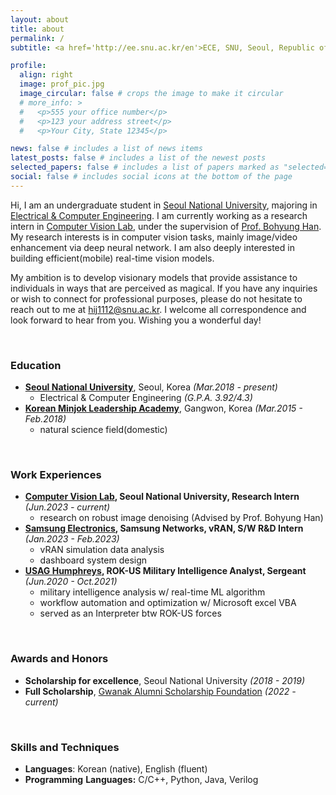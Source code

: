 ```yaml
---
layout: about
title: about
permalink: /
subtitle: <a href='http://ee.snu.ac.kr/en'>ECE, SNU, Seoul, Republic of Korea</a>. hij1112@snu.ac.kr

profile:
  align: right
  image: prof_pic.jpg
  image_circular: false # crops the image to make it circular
  # more_info: >
  #   <p>555 your office number</p>
  #   <p>123 your address street</p>
  #   <p>Your City, State 12345</p>

news: false # includes a list of news items
latest_posts: false # includes a list of the newest posts
selected_papers: false # includes a list of papers marked as "selected={true}"
social: false # includes social icons at the bottom of the page
---
```


Hi, I am an undergraduate student in [Seoul National University](https://en.snu.ac.kr/index.html), majoring in [Electrical & Computer Engineering](http://ee.snu.ac.kr/en). I am currently working as a research intern in [Computer Vision Lab](http://cv.snu.ac.kr), under the supervision of [Prof. Bohyung Han](https://cv.snu.ac.kr/index.php/~bhhan/). My research interests is in computer vision tasks, mainly image/video enhancement via deep neural network. I am also deeply interested in building efficient(mobile) real-time vision models. 

My ambition is to develop visionary models that provide assistance to individuals in ways that are perceived as magical. If you have any inquiries or wish to connect for professional purposes, please do not hesitate to reach out to me at [hij1112@snu.ac.kr](mailto:hij1112@snu.ac.kr). I welcome all correspondence and look forward to hear from you. Wishing you a wonderful day!

&nbsp;


### Education

- **[Seoul National University](https://en.snu.ac.kr/index.html)**, Seoul, Korea _(Mar.2018 - present)_
  - Electrical & Computer Engineering *(G.P.A. 3.92/4.3)*
- **[Korean Minjok Leadership Academy](http://english.minjok.hs.kr/contents/main.php)**, Gangwon, Korea _(Mar.2015 - Feb.2018)_
  - natural science field(domestic)

&nbsp;

### Work Experiences

- **[Computer Vision Lab](http://cv.snu.ac.kr), Seoul National University, Research Intern**  _(Jun.2023 - current)_    
  - research on robust image denoising (Advised by Prof. Bohyung Han) 
- **[Samsung Electronics](https://www.samsung.com/sec/), Samsung Networks, vRAN, S/W R&D Intern** _(Jan.2023 - Feb.2023)_ 
  - vRAN simulation data analysis
  - dashboard system design
- **[USAG Humphreys](https://home.army.mil/humphreys/), ROK-US Military Intelligence Analyst, Sergeant**  _(Jun.2020 - Oct.2021)_
  - military intelligence analysis w/ real-time ML algorithm 
  - workflow automation and optimization w/ Microsoft excel VBA 
  - served as an Interpreter btw ROK-US forces 
  
&nbsp;

### Awards and Honors

- **Scholarship for excellence**, Seoul National University _(2018 - 2019)_ 
- **Full Scholarship**, [Gwanak Alumni Scholarship Foundation](https://gwanak.snua.or.kr) _(2022 - current)_ 
  
&nbsp;

### Skills and Techniques

- **Languages**: Korean (native), English (fluent) 
- **Programming** **Languages:** C/C++, Python, Java, Verilog 
